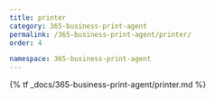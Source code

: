 ```yaml
---
title: printer
category: 365-business-print-agent
permalink: /365-business-print-agent/printer/
order: 4

namespace: 365-business-print-agent
---
```


{% tf _docs/365-business-print-agent/printer.md %}